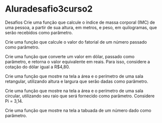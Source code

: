 # Aluradesafio3curso2
Desafios
Crie uma função que calcule o índice de massa corporal (IMC) de uma pessoa, a partir de sua altura, em metros, e peso, em quilogramas, que serão recebidos como parâmetro.

Crie uma função que calcule o valor do fatorial de um número passado como parâmetro.

Crie uma função que converte um valor em dólar, passado como parâmetro, e retorna o valor equivalente em reais. Para isso, considere a cotação do dólar igual a R$4,80.

Crie uma função que mostre na tela a área e o perímetro de uma sala retangular, utilizando altura e largura que serão dadas como parâmetro.

Crie uma função que mostre na tela a área e o perímetro de uma sala circular, utilizando seu raio que será fornecido como parâmetro. Considere Pi = 3,14.

Crie uma função que mostre na tela a tabuada de um número dado como parâmetro.
